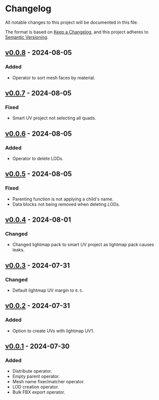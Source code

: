 ﻿# Changelog

All notable changes to this project will be documented in this file.

The format is based on [Keep a Changelog](https://keepachangelog.com/en/1.0.0/), and this project adheres to [Semantic Versioning](https://semver.org/spec/v2.0.0.html).

## [v0.0.8](https://github.com/chark/blender-skunk/compare/v0.0.7...v0.0.8) - 2024-08-05

### Added

- Operator to sort mesh faces by material.

## [v0.0.7](https://github.com/chark/blender-skunk/compare/v0.0.6...v0.0.7) - 2024-08-05

### Fixed

- Smart UV project not selecting all quads.

## [v0.0.6](https://github.com/chark/blender-skunk/compare/v0.0.5...v0.0.6) - 2024-08-05

### Added

- Operator to delete LODs.

## [v0.0.5](https://github.com/chark/blender-skunk/compare/v0.0.4...v0.0.5) - 2024-08-05

### Fixed

- Parenting function is not applying a child's name.
- Data blocks not being removed when deleting LODs.

## [v0.0.4](https://github.com/chark/blender-skunk/compare/v0.0.3...v0.0.4) - 2024-08-01

### Changed

- Changed lightmap pack to smart UV project as lightmap pack causes leaks.

## [v0.0.3](https://github.com/chark/blender-skunk/compare/v0.0.2...v0.0.3) - 2024-07-31

### Changed

- Default lightmap UV margin to `0.5`.

## [v0.0.2](https://github.com/chark/blender-skunk/compare/v0.0.1...v0.0.2) - 2024-07-31

### Added

- Option to create UVs with lightmap UV1.

## [v0.0.1](https://github.com/chark/blender-skunk/compare/v0.0.1) - 2024-07-30

### Added

- Distribute operator.
- Empty parent operator.
- Mesh name fixer/matcher operator.
- LOD creation operator.
- Bulk FBX export operator.
